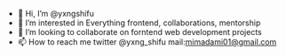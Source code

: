 - 👋 Hi, I’m @yxngshifu
- 👀 I’m interested in Everything frontend, collaborations, mentorship
- 💞️ I’m looking to collaborate on forntend web development projects
- 📫 How to reach me twitter @yxng_shifu mail:mimadami01@gmail.com

<!---
yxngshifu/yxngshifu is a ✨ special ✨ repository because its `README.md` (this file) appears on your GitHub profile.
You can click the Preview link to take a look at your changes.
--->
